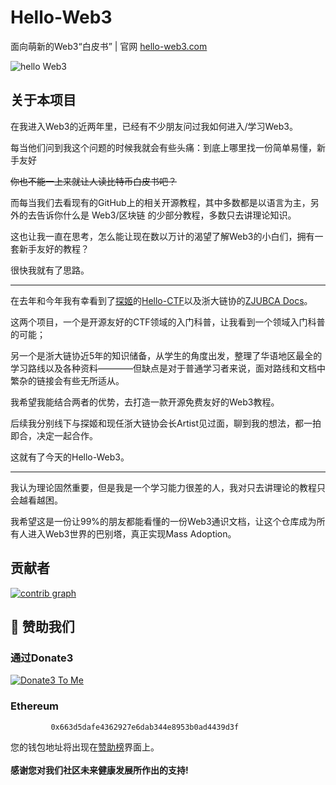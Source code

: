 # Hello-Web3
面向萌新的Web3“白皮书” | 官网 [hello-web3.com](https://hello-web3.com)


![hello Web3](https://github.com/Web3-Club/Hello-Web3/assets/76860915/1efb01c2-fa69-4cda-9de8-d350641280d0)



## 关于本项目
在我进入Web3的近两年里，已经有不少朋友问过我如何进入/学习Web3。

每当他们问到我这个问题的时候我就会有些头痛：到底上哪里找一份简单易懂，新手友好

~~你也不能一上来就让人读比特币白皮书吧？~~

而每当我们去看现有的GitHub上的相关开源教程，其中多数都是以语言为主，另外的去告诉你什么是 Web3/区块链 的少部分教程，多数只去讲理论知识。

这也让我一直在思考，怎么能让现在数以万计的渴望了解Web3的小白们，拥有一套新手友好的教程？

很快我就有了思路。

---

在去年和今年我有幸看到了[探姬](https://github.com/ProbiusOfficial)的[Hello-CTF](https://hello-ctf.com/)以及浙大链协的[ZJUBCA Docs](https://docs.zjubca.org/)。

这两个项目，一个是开源友好的CTF领域的入门科普，让我看到一个领域入门科普的可能；

另一个是浙大链协近5年的知识储备，从学生的角度出发，整理了华语地区最全的学习路线以及各种资料————但缺点是对于普通学习者来说，面对路线和文档中繁杂的链接会有些无所适从。

我希望我能结合两者的优势，去打造一款开源免费友好的Web3教程。

后续我分别线下与探姬和现任浙大链协会长Artist见过面，聊到我的想法，都一拍即合，决定一起合作。

这就有了今天的Hello-Web3。

---

我认为理论固然重要，但是我是一个学习能力很差的人，我对只去讲理论的教程只会越看越困。

我希望这是一份让99%的朋友都能看懂的一份Web3通识文档，让这个仓库成为所有人进入Web3世界的巴别塔，真正实现Mass Adoption。


## 贡献者

[![contrib graph](https://contrib.rocks/image?repo=Web3-Club/Hello-Web3)](https://github.com/Web3-Club/Hello-Web3/graphs/contributors)  



## 💐 赞助我们 
### 通过Donate3


<a href="https://www.donate3.xyz/donateTo?cid=bafkreif5ecvwp7vanir2geib43nws7zvaac46rvlryzwwm47knutcv6xee" target="_blank"><img src="https://www.donate3.xyz/Donate3ToMe.svg" alt="Donate3 To Me"></a>

### Ethereum

             0x663d5dafe4362927e6dab344e8953b0ad4439d3f

您的钱包地址将出现在[赞助榜](https://github.com/Web3-Club/Sponsor)界面上。<br>  
**感谢您对我们社区未来健康发展所作出的支持!**
